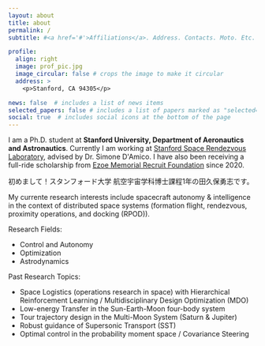 ```yaml
---
layout: about
title: about
permalink: /
subtitle: #<a href='#'>Affiliations</a>. Address. Contacts. Moto. Etc.

profile:
  align: right
  image: prof_pic.jpg
  image_circular: false # crops the image to make it circular
  address: >
    <p>Stanford, CA 94305</p>

news: false  # includes a list of news items
selected_papers: false # includes a list of papers marked as "selected={true}"
social: true  # includes social icons at the bottom of the page
---
```


I am a Ph.D. student at <b>Stanford University, Department of Aeronautics and Astronautics</b>. 
Currently I am working at [Stanford Space Rendezvous Laboratory](https://slab.stanford.edu/), advised by Dr. Simone D'Amico. 
I have also been receiving a full-ride scholarship from [Ezoe Memorial Recruit Foundation](https://www.recruit-foundation.org/) since 2020.

初めまして！スタンフォード大学 航空宇宙学科博士課程1年の田久保勇志です。

My currente research interests include spacecraft autonomy & intelligence in the context of distributed space systems (formation flight, rendezvous, proximity operations, and docking (RPOD)).

Research Fields:
- Control and Autonomy
- Optimization 
- Astrodynamics 

Past Research Topics:
- Space Logistics (operations research in space) with Hierarchical Reinforcement Learning / Multidisciplinary Design Optimization (MDO)
- Low-energy Transfer in the Sun-Earth-Moon four-body system 
- Tour trajectory design in the Multi-Moon System (Saturn & Jupiter)
- Robust guidance of Supersonic Transport (SST) 
- Optimal control in the probability moment space / Covariance Steering 


